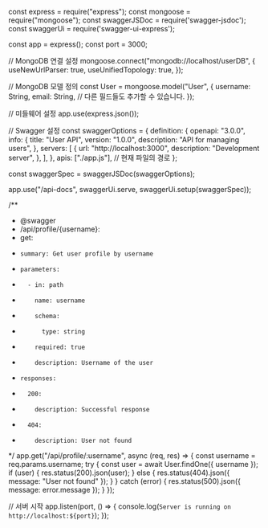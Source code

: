 const express = require("express");
const mongoose = require("mongoose");
const swaggerJSDoc = require('swagger-jsdoc');
const swaggerUi = require('swagger-ui-express');

const app = express();
const port = 3000;

// MongoDB 연결 설정
mongoose.connect("mongodb://localhost/userDB", {
  useNewUrlParser: true,
  useUnifiedTopology: true,
});

// MongoDB 모델 정의
const User = mongoose.model("User", {
  username: String,
  email: String,
  // 다른 필드들도 추가할 수 있습니다.
});

// 미들웨어 설정
app.use(express.json());

// Swagger 설정
const swaggerOptions = {
  definition: {
    openapi: "3.0.0",
    info: {
      title: "User API",
      version: "1.0.0",
      description: "API for managing users",
    },
    servers: [
      {
        url: "http://localhost:3000",
        description: "Development server",
      },
    ],
  },
  apis: ["./app.js"], // 현재 파일의 경로
};

const swaggerSpec = swaggerJSDoc(swaggerOptions);

app.use("/api-docs", swaggerUi.serve, swaggerUi.setup(swaggerSpec));

/**
 * @swagger
 * /api/profile/{username}:
 *   get:
 *     summary: Get user profile by username
 *     parameters:
 *       - in: path
 *         name: username
 *         schema:
 *           type: string
 *         required: true
 *         description: Username of the user
 *     responses:
 *       200:
 *         description: Successful response
 *       404:
 *         description: User not found
 */
app.get("/api/profile/:username", async (req, res) => {
  const username = req.params.username;
  try {
    const user = await User.findOne({ username });
    if (user) {
      res.status(200).json(user);
    } else {
      res.status(404).json({ message: "User not found" });
    }
  } catch (error) {
    res.status(500).json({ message: error.message });
  }
});

// 서버 시작
app.listen(port, () => {
  console.log(`Server is running on http://localhost:${port}`);
});
